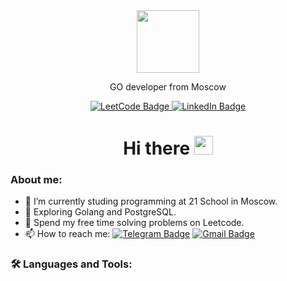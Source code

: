 <!--### Hi there 👋-->

<div id="header" align="center">
  <img src="https://media0.giphy.com/media/v1.Y2lkPTc5MGI3NjExcjRneDRzYmVsNnVkdDE0MWU0aXFybDh3Y2U1dGFkdDg3bG1pM2RsaSZlcD12MV9zdGlja2Vyc19zZWFyY2gmY3Q9cw/4N99JtCB4RKJsqt6rJ/giphy.gif" width="100"/>

  GO developer from Moscow
  <div id="badges">
    <a href="https://leetcode.com/colourfulmind/">
      <img src="https://img.shields.io/badge/LeetCode-orange?logo=leetcode&logoColor=white&style=for-the-badge" alt="LeetCode Badge"/>
    </a>
    <a href="www.linkedin.com/in/colourfulmind">
      <img src="https://img.shields.io/badge/LinkedIn-blue?style=for-the-badge&logo=linkedin&logoColor=white" alt="LinkedIn Badge"/>
    </a>
  </div>

<!--  <img src="https://komarev.com/ghpvc/?username=colourfulmind&style=flat-square&color=blue" alt=""/>-->

  <h1>
    Hi there
    <img src="https://media.giphy.com/media/hvRJCLFzcasrR4ia7z/giphy.gif" width="30px"/>
  </h1>
</div>

### About me:
- 🔭 I’m currently studing programming at 21 School in Moscow.
- 🌱 Exploring Golang and PostgreSQL.
- 🤔 Spend my free time solving problems on Leetcode.
- 📫 How to reach me: [![Telegram Badge](https://img.shields.io/badge/-Telegram-blue?style=flat&logo=Telegram&logoColor=white)](https://t.me/vaersnill) [![Gmail Badge](https://img.shields.io/badge/-Gmail-red?style=flat&logo=Gmail&logoColor=white)](mailto:ek5584637@gmail.com)

### :hammer_and_wrench: Languages and Tools:

<!--
**colourfulmind/colourfulmind** is a ✨ _special_ ✨ repository because its `README.md` (this file) appears on your GitHub profile.

Here are some ideas to get you started:

- 🔭 I’m currently working on ...
- 🌱 I’m currently learning ...
- 👯 I’m looking to collaborate on ...
- 🤔 I’m looking for help with ...
- 💬 Ask me about ...
- 📫 How to reach me: 
- 😄 Pronouns: ...
- ⚡ Fun fact: ...
-->
